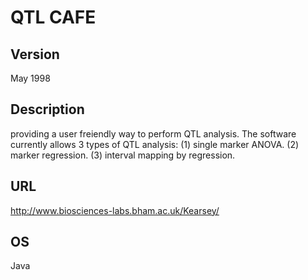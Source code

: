 # QTL CAFE

## Version
May 1998

## Description
providing a user freiendly way to perform QTL analysis. The software currently allows 3 types of QTL analysis: (1) single marker ANOVA. (2) marker regression. (3) interval mapping by regression.

## URL
http://www.biosciences-labs.bham.ac.uk/Kearsey/

## OS
Java